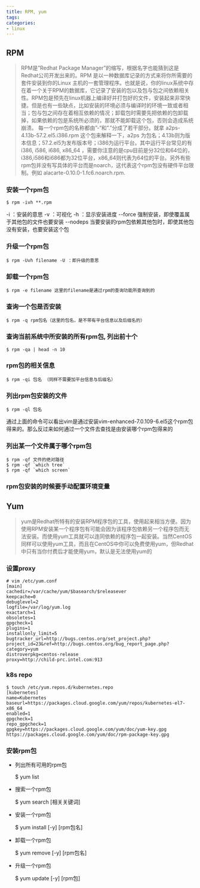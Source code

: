 ```yaml
---
title: RPM, yum
tags:
categories:
- linux
---
```


## RPM
> RPM是”Redhat Package Manager”的缩写，根据名字也能猜到这是Redhat公司开发出来的。RPM 是以一种数据库记录的方式来将你所需要的套件安装到你的Linux 主机的一套管理程序。也就是说，你的linux系统中存在着一个关于RPM的数据库，它记录了安装的包以及包与包之间依赖相关性。RPM包是预先在linux机器上编译好并打包好的文件，安装起来非常快捷。但是也有一些缺点，比如安装的环境必须与编译时的环境一致或者相当；包与包之间存在着相互依赖的情况；卸载包时需要先把依赖的包卸载掉，如果依赖的包是系统所必须的，那就不能卸载这个包，否则会造成系统崩溃。
> 每一个rpm包的名称都由”-“和”.”分成了若干部分。就拿 a2ps-4.13b-57.2.el5.i386.rpm 这个包来解释一下，a2ps 为包名；4.13b则为版本信息；57.2.el5为发布版本号；i386为运行平台。其中运行平台常见的有i386, i586, i686, x86_64 ，需要你注意的是cpu目前是分32位和64位的，i386,i586和i686都为32位平台，x86_64则代表为64位的平台。另外有些rpm包并没有写具体的平台而是noarch，这代表这个rpm包没有硬件平台限制。例如 alacarte-0.10.0-1.fc6.noarch.rpm.

### 安装一个rpm包

	$ rpm -ivh **.rpm
-i ：安装的意思
-v ：可视化
-h ：显示安装进度
--force 强制安装，即使覆盖属于其他包的文件也要安装
--nodeps 当要安装的rpm包依赖其他包时，即使其他包没有安装，也要安装这个包

### 升级一个rpm包

	$ rpm -Uvh filename -U ：即升级的意思

### 卸载一个rpm包

	$ rpm -e filename 这里的filename是通过rpm的查询功能所查询到的

### 查询一个包是否安装

	$ rpm -q rpm包名（这里的包名，是不带有平台信息以及后缀名的）

### 查询当前系统中所安装的所有rpm包, 列出前十个

	$ rpm -qa | head -n 10

### rpm包的相关信息

	$ rpm -qi 包名 （同样不需要加平台信息与后缀名）

### 列出rpm包安装的文件

	$ rpm -ql 包名
通过上面的命令可以看出vim是通过安装vim-enhanced-7.0.109-6.el5这个rpm包得来的。那么反过来如何通过一个文件去查找是由安装哪个rpm包得来的

### 列出某一个文件属于哪个rpm包

	$ rpm -qf 文件的绝对路径
	$ rpm -qf `which tree`
	$ rpm -qf `which screen`

### rpm包安装的时候要手动配置环境变量


## Yum
> yum是Redhat所特有的安装RPM程序包的工具，使用起来相当方便。因为使用RPM安装某一个程序包有可能会因为该程序包依赖另一个程序包而无法安装。而使用yum工具就可以连同依赖的程序包一起安装。当然CentOS同样可以使用yum工具，而且在CentOS中你可以免费使用yum，但Redhat中只有当你付费后才能使用yum，默认是无法使用yum的

### 设置proxy

	# vim /etc/yum.conf
	[main]
	cachedir=/var/cache/yum/$basearch/$releasever
	keepcache=0
	debuglevel=2
	logfile=/var/log/yum.log
	exactarch=1
	obsoletes=1
	gpgcheck=1
	plugins=1
	installonly_limit=5
	bugtracker_url=http://bugs.centos.org/set_project.php?project_id=23&ref=http://bugs.centos.org/bug_report_page.php?category=yum
	distroverpkg=centos-release
	proxy=http://child-prc.intel.com:913

### k8s repo

	$ touch /etc/yum.repos.d/kubernetes.repo
	[kubernetes]
	name=Kubernetes
	baseurl=https://packages.cloud.google.com/yum/repos/kubernetes-el7-x86_64
	enabled=1
	gpgcheck=1
	repo_gpgcheck=1
	gpgkey=https://packages.cloud.google.com/yum/doc/yum-key.gpg https://packages.cloud.google.com/yum/doc/rpm-package-key.gpg

### 安装rpm包

 * 列出所有可用的rpm包

	$ yum list
 * 搜索一个rpm包

	$ yum search [相关关键词]
 * 安装一个rpm包

	$ yum install [-y] [rpm包名]
 * 卸载一个rpm包

	$ yum remove [-y] [rpm包名]
 * 升级一个rpm包

	$ yum update [-y] [rpm包]






